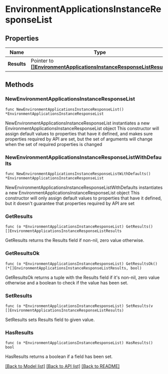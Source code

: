 # EnvironmentApplicationsInstanceResponseList

## Properties

Name | Type | Description | Notes
------------ | ------------- | ------------- | -------------
**Results** | Pointer to [**[]EnvironmentApplicationsInstanceResponseListResults**](EnvironmentApplicationsInstanceResponseListResults.md) |  | [optional] 

## Methods

### NewEnvironmentApplicationsInstanceResponseList

`func NewEnvironmentApplicationsInstanceResponseList() *EnvironmentApplicationsInstanceResponseList`

NewEnvironmentApplicationsInstanceResponseList instantiates a new EnvironmentApplicationsInstanceResponseList object
This constructor will assign default values to properties that have it defined,
and makes sure properties required by API are set, but the set of arguments
will change when the set of required properties is changed

### NewEnvironmentApplicationsInstanceResponseListWithDefaults

`func NewEnvironmentApplicationsInstanceResponseListWithDefaults() *EnvironmentApplicationsInstanceResponseList`

NewEnvironmentApplicationsInstanceResponseListWithDefaults instantiates a new EnvironmentApplicationsInstanceResponseList object
This constructor will only assign default values to properties that have it defined,
but it doesn't guarantee that properties required by API are set

### GetResults

`func (o *EnvironmentApplicationsInstanceResponseList) GetResults() []EnvironmentApplicationsInstanceResponseListResults`

GetResults returns the Results field if non-nil, zero value otherwise.

### GetResultsOk

`func (o *EnvironmentApplicationsInstanceResponseList) GetResultsOk() (*[]EnvironmentApplicationsInstanceResponseListResults, bool)`

GetResultsOk returns a tuple with the Results field if it's non-nil, zero value otherwise
and a boolean to check if the value has been set.

### SetResults

`func (o *EnvironmentApplicationsInstanceResponseList) SetResults(v []EnvironmentApplicationsInstanceResponseListResults)`

SetResults sets Results field to given value.

### HasResults

`func (o *EnvironmentApplicationsInstanceResponseList) HasResults() bool`

HasResults returns a boolean if a field has been set.


[[Back to Model list]](../README.md#documentation-for-models) [[Back to API list]](../README.md#documentation-for-api-endpoints) [[Back to README]](../README.md)


